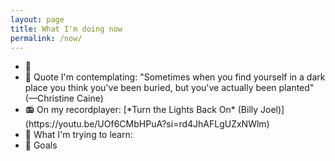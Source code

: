 ```yaml
---
layout: page
title: What I'm doing now
permalink: /now/
---
```

<ul>
<li>📆 <div id="dailyEvent"></div></li>
<li>📝 Quote I'm contemplating: "Sometimes when you find yourself in a dark place you think you've been buried, but you've actually been planted" (—Christine Caine)</li>
<li>📻 On my recordplayer: [*Turn the Lights Back On* (Billy Joel)](https://youtu.be/UOf6CMbHPuA?si=rd4JhAFLgUZxNWlm)</li>
<li>🌱 What I'm trying to learn:</li>
<li>🎯 Goals</li>
</ul>

<script>
  const dailyEvents = {{ site.data.daily_events | jsonify }};

  function displayDailyEvent() {
    // Create a formatter for Pacific Time
    const pacificFormatter = new Intl.DateTimeFormat('en-US', {
      timeZone: 'America/Los_Angeles',
      month: '2-digit',
      day: '2-digit'
    });

    // Get the current date in Pacific Time
    const pacificNow = new Date().toLocaleString('en-US', { timeZone: 'America/Los_Angeles' });
    const pacificDate = new Date(pacificNow);
    
    // Format the date as MM-DD
    const todayDate = pacificFormatter.format(pacificDate).replace('/', '-');

    const todayEvent = dailyEvents.find(e => e.date === todayDate);

    const eventDiv = document.getElementById('dailyEvent');
    if (eventDiv) {
      if (todayEvent) {
        eventDiv.innerHTML = `<p>Today's event: ${todayEvent.event}</p>`;
      } else {
        eventDiv.innerHTML = ''; // Clear the div if there's no event today
      }
    } else {
      console.warn("Element with id 'dailyEvent' not found in the DOM");
    }

    // For debugging: display Pacific Time and formatted date
    console.log('Current Pacific Time:', pacificDate.toLocaleString('en-US', { timeZone: 'America/Los_Angeles' }));
    console.log('Formatted date for event lookup:', todayDate);
  }

  // Ensure the DOM is fully loaded before running the script
  if (document.readyState === 'loading') {
    document.addEventListener('DOMContentLoaded', displayDailyEvent);
  } else {
    displayDailyEvent();
  }
</script>